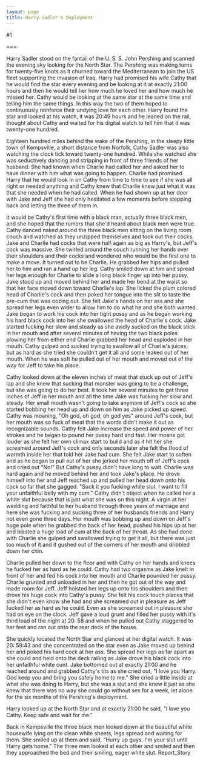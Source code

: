 ```yaml
---
layout: page
title: Harry Sadler's Deployment
---
```

#1 

===

Harry Sadler stood on the fantail of the U. S. S. John Pershing and scanned the evening sky looking for the North Star. The Pershing was making turns for twenty-five knots as it churned toward the Mediterranean to join the US fleet supporting the invasion of Iraq. Harry had promised his wife Cathy that he would find the star every evening and be looking at it at exactly 21:00 hours and then he would tell her how much he loved her and how much he missed her. Cathy would be looking at the same star at the same time and telling him the same things. In this way the two of them hoped to continuously reinforce their undying love for each other. Harry found the star and looked at his watch, it was 20:49 hours and he leaned on the rail, thought about Cathy and waited for his digital watch to tell him that it was twenty-one hundred. 

Eighteen hundred miles behind the wake of the Pershing, in the sleepy little town of Kempsville, a short distance from Norfolk, Cathy Sadler was also watching the clock tick toward twenty-one hundred. While she watched she was seductively dancing and stripping in front of three friends of her husband. She had known when Charlie had called her and asked her to have dinner with him what was going to happen. Charlie had promised Harry that he would look in on Cathy from time to time to see if she was all right or needed anything and Cathy knew that Charlie knew just what it was that she needed when he had called. When he had shown up at her door with Jake and Jeff she had only hesitated a few moments before stepping back and letting the three of them in. 

It would be Cathy's first time with a black man, actually three black men, and she hoped that the rumors that she'd heard about black men were true. Cathy danced naked around the three black men sitting on the living room couch and watched as they unzipped themselves and took out their cocks. Jake and Charlie had cocks that were half again as big as Harry's, but Jeff's cock was massive. She twirled around the couch running her hands over their shoulders and their cocks and wondered who would be the first one to make a move. It turned out to be Charlie. He grabbed her hips and pulled her to him and ran a hand up her leg. Cathy smiled down at him and spread her legs enough for Charlie to slide a long black finger up into her pussy. Jake stood up and moved behind her and made her bend at the waist so that her face moved down toward Charlie's lap. She licked the plum colored head of Charlie's cock and then poked her tongue into the slit to taste the pre-cum that was oozing out. She felt Jake's hands on her ass and she spread her legs even wider to allow him to do what he and she both wanted. Jake began to work his cock into her tight pussy and as he began working his hard black cock into her she swallowed the head of Charlie's cock. Jake started fucking her slow and steady as she avidly sucked on the black stick in her mouth and after several minutes of having the two black poles plowing her from either end Charlie grabbed her head and exploded in her mouth. Cathy gulped and sucked trying to swallow all of Charlie's juices, but as hard as she tried she couldn't get it all and some leaked out of her mouth. When he was soft he pulled out of her mouth and moved out of the way for Jeff to take his place. 

Cathy looked down at the eleven inches of meat that stuck up out of Jeff's lap and she knew that sucking that monster was going to be a challenge, but she was going to do her best. It took her several minutes to get three inches of Jeff in her mouth and all the time Jake was fucking her slow and steady. Her small mouth wasn't going to take anymore of Jeff's cock so she started bobbing her head up and down on him as Jake picked up speed. Cathy was moaning, "Oh god, oh god, oh god yes" around Jeff's cock, but her mouth was so fuck of meat that the words didn't make it out as recognizable sounds. Cathy felt Jake increase the speed and power of her strokes and he began to pound her pussy hard and fast. Her moans got louder as she felt her own climax start to build and as it hit her she screamed around Jeff's cock and only seconds later she felt the flood of warmth inside her that told her Jake had cum. She felt Jake start to soften and as he began to pull out of her she jerked her mouth off of Jeff's cock and cried out "No!" But Cathy's pussy didn't have long to wait. Charlie was hard again and he moved behind her and took Jake's place. He drove himself into her and Jeff reached up and pulled her head down onto his cock so far that she gagged. "Suck it you fucking white slut. I want to fill your unfaithful belly with my cum." Cathy didn't object when he called her a white slut because that is just what she was on this night. A virgin at her wedding and faithful to her husband through three years of marriage and here she was fucking and sucking three of her husbands friends and Harry not even gone three days. Her mouth was bobbing up and down on Jeff's huge pole when he grabbed the back of her head, pushed his hips up at her and blasted a huge load of cum at the back of her throat. As she had done with Charlie she gulped and swallowed trying to get it all, but there was just too much of it and it gushed out of the corners of her mouth and dribbled down her chin. 

Charlie pulled her down to the floor and with Cathy on her hands and knees he fucked her as hard as he could. Cathy had two orgasms as Jake knelt in front of her and fed his cock into her mouth and Charlie pounded her pussy. Charlie grunted and unloaded in her and then he got out of the way and made room for Jeff. Jeff hoisted her legs up onto his shoulders and then drove his huge cock into Cathy's pussy. She felt his cock touch places that she didn't even know she had and she screamed out in pleasure as Jeff fucked her as hard as he could. Even as she screamed out in pleasure she had on eye on the clock. Jeff gave a loud grunt and filled her pussy with it's third load of the night at 20: 58 and when he pulled out Cathy staggered to her feet and ran out onto the rear deck of the house. 

She quickly located the North Star and glanced at her digital watch. It was 20: 59:43 and she concentrated on the star even as Jake moved up behind her and poked his hard cock at her ass. She spread her legs as far apart as she could and held onto the deck railing as Jake drove his black cock into her unfaithful white cunt. Jake bottomed out at exactly 21:00 and he reached around and grabbed Cathy's tits as she cried out, "I love you Harry. God keep you and bring you safely home to me." She cried a little inside at what she was doing to Harry, but she was a slut and she knew it just as she knew that there was no way she could go without sex for a week, let alone for the six months of the Pershing's deployment. 

Harry looked up at the North Star and at exactly 21:00 he said, "I love you Cathy. Keep safe and wait for me." 

Back in Kempsville the three black men looked down at the beautiful white housewife lying on the clean white sheets, legs spread and waiting for them. She smiled up at them and said, "Hurry up guys. I'm your slut until Harry gets home." The three men looked at each other and smiled and then they approached the bed and their smiling, eager white slut. Report_Story 
